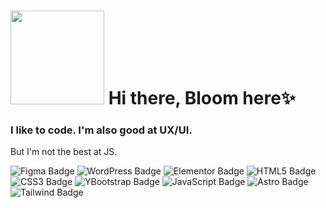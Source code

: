 
# <img src="https://media.giphy.com/media/v1.Y2lkPTc5MGI3NjExcXN5YW5vMGNtZ3dwdmJ6OTlsZmsxOHIyYXRxOWd6dWtkbm5ybHRwcyZlcD12MV9pbnRlcm5hbF9naWZfYnlfaWQmY3Q9cw/j0HjChGV0J44KrrlGv/giphy.gif" width="150"/> Hi there, Bloom here✨



### I like to code. I'm also good at UX/UI.
But I'm not the best at JS.


<div id="badges">
  <img src="https://img.shields.io/badge/figma-%23F24E1E.svg?style=for-the-badge&logo=figma&logoColor=white" alt="Figma Badge"/>
  <img src="https://img.shields.io/badge/WordPress-%23117AC9.svg?style=for-the-badge&logo=WordPress&logoColor=white" alt="WordPress Badge"/>
  <img src="https://img.shields.io/badge/Elementor-92003B?style=for-the-badge&logo=elementor&logoColor=white" alt="Elementor Badge"/>
  <img src="https://img.shields.io/badge/html5-%23E34F26.svg?style=for-the-badge&logo=html5&logoColor=white" alt="HTML5 Badge"/>
  <img src="https://img.shields.io/badge/css3-%231572B6.svg?style=for-the-badge&logo=css3&logoColor=white" alt="CSS3 Badge"/>
  <img src="https://img.shields.io/badge/bootstrap-%238511FA.svg?style=for-the-badge&logo=bootstrap&logoColor=white" alt="YBootstrap Badge"/>
  <img src="https://img.shields.io/badge/javascript-%23323330.svg?style=for-the-badge&logo=javascript&logoColor=%23F7DF1E" alt="JavaScript Badge"/>
  <img src="https://img.shields.io/badge/Astro-0C1222?style=for-the-badge&logo=astro&logoColor=FDFDFE" alt="Astro Badge"/>
  <img src="https://img.shields.io/badge/tailwindcss-%2338B2AC.svg?style=for-the-badge&logo=tailwind-css&logoColor=white" alt="Tailwind Badge"/>
</div>


<!--
**windofbloom/windofbloom** is a ✨ _special_ ✨ repository because its `README.md` (this file) appears on your GitHub profile.

Here are some ideas to get you started:

- 🔭 I’m currently working on ...
- 🌱 I’m currently learning ...
- 👯 I’m looking to collaborate on ...
- 🤔 I’m looking for help with ...
- 💬 Ask me about ...
- 📫 How to reach me: ...
- 😄 Pronouns: ...
- ⚡ Fun fact: ...
-->
